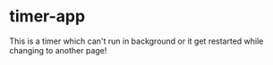 # timer-app
This is a timer which can't run in background or it get restarted while changing to another page!
